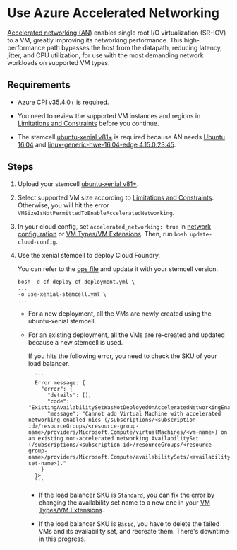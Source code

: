 # Use Azure Accelerated Networking

[Accelerated networking (AN)](https://docs.microsoft.com/en-us/azure/virtual-network/create-vm-accelerated-networking-cli) enables single root I/O virtualization (SR-IOV) to a VM, greatly improving its networking performance. This high-performance path bypasses the host from the datapath, reducing latency, jitter, and CPU utilization, for use with the most demanding network workloads on supported VM types. 

## Requirements

* Azure CPI v35.4.0+ is required.

* You need to review the supported VM instances and regions in [Limitations and Constraints](https://docs.microsoft.com/en-us/azure/virtual-network/create-vm-accelerated-networking-cli#limitations-and-constraints) before you continue.

* The stemcell [ubuntu-xenial v81+](http://bosh.io/stemcells/bosh-azure-hyperv-ubuntu-xenial-go_agent) is required because AN needs [Ubuntu 16.04](https://docs.microsoft.com/en-us/azure/virtual-network/create-vm-accelerated-networking-cli#supported-operating-systems) and [linux-generic-hwe-16.04-edge 4.15.0.23.45](https://github.com/cloudfoundry/bosh-linux-stemcell-builder/issues/47).

## Steps

1. Upload your stemcell [ubuntu-xenial v81+](http://bosh.io/stemcells/bosh-azure-hyperv-ubuntu-xenial-go_agent).

1. Select supported VM size according to [Limitations and Constraints](https://docs.microsoft.com/en-us/azure/virtual-network/create-vm-accelerated-networking-cli#limitations-and-constraints). Otherwise, you will hit the error `VMSizeIsNotPermittedToEnableAcceleratedNetworking`.

1. In your cloud config, set `accelerated_networking: true` in [network configuration](http://bosh.io/docs/azure-cpi/#dynamic-network-or-manual-network) or [VM Types/VM Extensions](http://bosh.io/docs/azure-cpi/#resource-pools). Then, run `bosh update-cloud-config`.

1. Use the xenial stemcell to deploy Cloud Foundry.

    You can refer to the [ops file](https://github.com/cloudfoundry/cf-deployment/blob/master/operations/experimental/use-xenial-stemcell.yml) and update it with your stemcell version.

    ```
    bosh -d cf deploy cf-deployment.yml \
    ...
    -o use-xenial-stemcell.yml \
    ...
    ```

    * For a new deployment, all the VMs are newly created using the ubuntu-xenial stemcell.

    * For an existing deployment, all the VMs are re-created and updated because a new stemcell is used.

        If you hits the following error, you need to check the SKU of your load balancer.

            ```
            Error message: {
              "error": {
                "details": [],
                "code": "ExistingAvailabilitySetWasNotDeployedOnAcceleratedNetworkingEnabledCluster",
                "message": "Cannot add Virtual Machine with accelerated networking-enabled nics (/subscriptions/<subscription-id>/resourceGroups/<resource-group-name>/providers/Microsoft.Compute/virtualMachines/<vm-name>) on an existing non-accelerated networking AvailabilitySet (/subscriptions/<subscription-id>/resourceGroups/<resource-group-name>/providers/Microsoft.Compute/availabilitySets/<availability-set-name>)."
              }
            }>
            ```

        * If the load balancer SKU is `Standard`, you can fix the error by changing the availability set name to a new one in your [VM Types/VM Extensions](http://bosh.io/docs/azure-cpi/#resource-pools).

        * If the load balancer SKU is `Basic`, you have to delete the failed VMs and its availability set, and recreate them. There's downtime in this progress.
